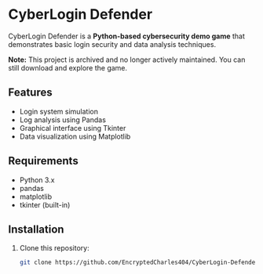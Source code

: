 # CyberLogin Defender
CyberLogin Defender is a **Python-based cybersecurity demo game** that demonstrates basic login security and data analysis techniques.

**Note:** This project is archived and no longer actively maintained. You can still download and explore the game.

## Features
- Login system simulation
- Log analysis using Pandas
- Graphical interface using Tkinter
- Data visualization using Matplotlib

## Requirements
- Python 3.x
- pandas
- matplotlib
- tkinter (built-in)

## Installation
1. Clone this repository:
   ```bash
   git clone https://github.com/EncryptedCharles404/CyberLogin-Defender/releases/download/v1.0/CyberLogin_Defender.exe
